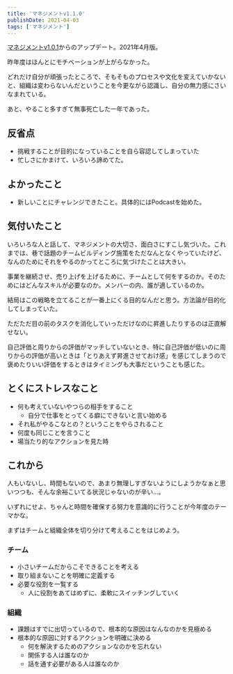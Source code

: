 ```yaml
---
title: 'マネジメントv1.1.0'
publishDate: 2021-04-03
tags: ['マネジメント']
---
```


[マネジメントv1.0.1](/マネジメントv1.0.1/)からのアップデート。2021年4月版。

昨年度はほんとにモチベーションが上がらなかった。

どれだけ自分が頑張ったところで、そもそものプロセスや文化を変えていかないと、組織は変わらないんだということを今更ながら認識し、自分の無力感にさいなまれている。

あと、やること多すぎて無事死亡した一年であった。

## 反省点

*   挑戦することが目的になっていることを自ら容認してしまっていた
*   忙しさにかまけて、いろいろ諦めてた。

## よかったこと

*   新しいことにチャレンジできたこと。具体的にはPodcastを始めた。

## 気付いたこと

いろいろな人と話して、マネジメントの大切さ、面白さにすこし気づいた。これまでは、巷で話題のチームビルディング施策をただなんとなくやっていたけど、なんのためにそれをやるのかってところに気づけたことは大きい。

事業を継続させ、売り上げを上げるために、チームとして何をするのか。そのためにはどんなスキルが必要なのか。メンバーの内、誰が適しているのか。

結局はこの戦略を立てることが一番上にくる目的なんだと思う。方法論が目的化してしまっていた。

ただただ目の前のタスクを消化していっただけなのに昇進したりするのは正直解せない。

自己評価と周りからの評価がマッチしていないとき、特に自己評価が低いのに周りからの評価が高いときは「とりあえず昇進させておけ感」を感じてしまうので褒めたりいい評価をするときはタイミングも大事だということも感じた。

## とくにストレスなこと

*   何も考えていないやつらの相手をすること
    *   自分で仕事をとってくる癖にできないと言い始める
*   それ私がやるこなとの？ということをやらされること
*   何度も同じことを言うこと
*   場当たり的なアクションを見た時

## これから

人もいないし、時間もないので、あまり無理しすぎないようにしようかなぁと思いつつも、そんな余裕こいてる状況じゃないのが辛い…。

いずれにせよ、ちゃんと時間を確保する努力を意識的に行うことが今年度のテーマかな。

まずはチームと組織全体を切り分けて考えることをはじめよう。

### チーム

*   小さいチームだからこそできることを考える
*   取り組まないことを明確に定義する
*   必要な役割を一覧する
    *   人に役割をあてはめずに、柔軟にスイッチングしていく

### 組織

*   課題はすでに出切っているので、根本的な原因はなんなのかを見極める
*   根本的な原因に対するアクションを明確に決める
    *   何を解決するためのアクションなのかを忘れない
    *   関係する人は誰なのか
    *   話を通す必要がある人は誰なのか

